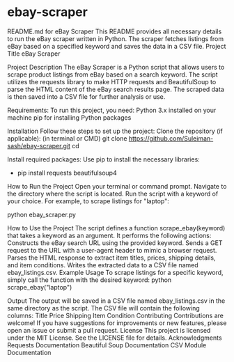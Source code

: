# ebay-scraper
README.md for eBay Scraper
This README provides all necessary details to run the eBay scraper written in Python. The scraper fetches listings from eBay based on a specified keyword and saves the data in a CSV file.
Project Title
eBay Scraper

Project Description
The eBay Scraper is a Python script that allows users to scrape product listings from eBay based on a search keyword. The script utilizes the requests library to make HTTP requests and BeautifulSoup to parse the HTML content of the eBay search results page. The scraped data is then saved into a CSV file for further analysis or use.

Requirements:
To run this project, you need:
Python 3.x installed on your machine
pip for installing Python packages

Installation
Follow these steps to set up the project:
Clone the repository (if applicable):
(in terminal or CMD)
    git clone https://github.com/Suleiman-sash/ebay-scraper.git
    cd <repository-directory>

Install required packages:
Use pip to install the necessary libraries:

 - pip install requests beautifulsoup4

How to Run the Project
Open your terminal or command prompt.
Navigate to the directory where the script is located.
Run the script with a keyword of your choice. For example, to scrape listings for "laptop":

python ebay_scraper.py

How to Use the Project
The script defines a function scrape_ebay(keyword) that takes a keyword as an argument. It performs the following actions:
Constructs the eBay search URL using the provided keyword.
Sends a GET request to the URL with a user-agent header to mimic a browser request.
Parses the HTML response to extract item titles, prices, shipping details, and item conditions.
Writes the extracted data to a CSV file named ebay_listings.csv.
Example Usage
To scrape listings for a specific keyword, simply call the function with the desired keyword:
python
scrape_ebay("laptop")

Output
The output will be saved in a CSV file named ebay_listings.csv in the same directory as the script. The CSV file will contain the following columns:
Title
Price
Shipping
Item Condition
Contributing
Contributions are welcome! If you have suggestions for improvements or new features, please open an issue or submit a pull request.
License
This project is licensed under the MIT License. See the LICENSE file for details.
Acknowledgments
Requests Documentation
Beautiful Soup Documentation
CSV Module Documentation

